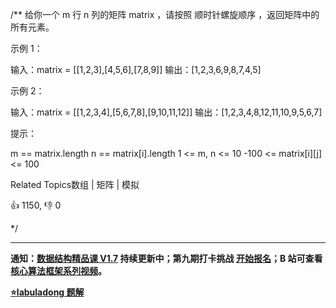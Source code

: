 /**
给你一个 m 行 n 列的矩阵 matrix ，请按照 顺时针螺旋顺序 ，返回矩阵中的所有元素。

示例 1：

输入：matrix = [[1,2,3],[4,5,6],[7,8,9]]
输出：[1,2,3,6,9,8,7,4,5]

示例 2：

输入：matrix = [[1,2,3,4],[5,6,7,8],[9,10,11,12]]
输出：[1,2,3,4,8,12,11,10,9,5,6,7]

提示：

m == matrix.length n == matrix[i].length 1 <= m, n <= 10 -100 <= matrix[i][j] <= 100

Related Topics数组 | 矩阵 | 模拟

👍 1150, 👎 0

*/

<div id="labuladong"><hr>

**通知：[数据结构精品课 V1.7](https://aep.h5.xeknow.com/s/1XJHEO) 持续更新中；第九期打卡挑战 [开始报名](https://aep.h5.xeknow.com/s/3SlWbp)；B
站可查看 [核心算法框架系列视频](https://space.bilibili.com/14089380/channel/series)。**



<p><strong><a href="https://labuladong.github.io/article?qno=54" target="_blank">⭐️labuladong 题解</a></strong></p>
</div>

